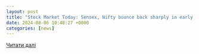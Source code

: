 ```yaml
---
layout: post
title: "Stock Market Today: Sensex, Nifty bounce back sharply in early trade amid rally in Asian peers"
date: 2024-08-06 10:48:27 +0000
categories: [news]
---
```


[Читати далі](https://www.thehindu.com/business/markets/sensex-nifty-bounce-back-sharply-in-early-trade-amid-rally-in-asian-peers/article68491249.ece)
